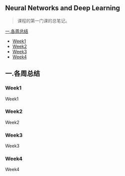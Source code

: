 ## Neural Networks and Deep Learning

> 课程的第一门课的总笔记。

[一.各周总结](#1) 
* [Week1](#1.1)
* [Week2](#1.2)
* [Week3](#1.3)
* [Week4](#1.4)

<h2 id="1">一.各周总结</h2>


<h3 id="1.1">Week1</h3>
Week1

<h3 id="1.2">Week2</h3>
Week2

<h3 id="1.3">Week3</h3>
Week3

<h3 id="1.4">Week4</h3>
Week4
